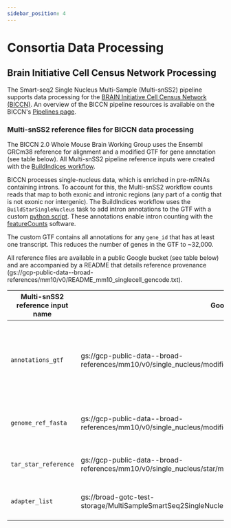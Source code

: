 ```yaml
---
sidebar_position: 4
---
```


# Consortia Data Processing

## Brain Initiative Cell Census Network Processing
The Smart-seq2 Single Nucleus Multi-Sample (Multi-snSS2) pipeline supports data processing for the [BRAIN Initiative Cell Census Network (BICCN)](https://biccn.org/). An overview of the BICCN pipeline resources is available on the BICCN's [Pipelines page](https://biccn.org/tools/biccn-pipelines).

### Multi-snSS2 reference files for BICCN data processing
The BICCN 2.0 Whole Mouse Brain Working Group uses the Ensembl GRCm38 reference for alignment and a modified GTF for gene annotation (see table below). All Multi-snSS2 pipeline reference inputs were created with the [BuildIndices workflow](https://github.com/broadinstitute/warp/tree/master/pipelines/wdl/build_indices).

 BICCN processes single-nucleus data, which is enriched in pre-mRNAs containing introns. To account for this, the Multi-snSS2 workflow counts reads that map to both exonic and intronic regions (any part of a contig that is not exonic nor intergenic). The BuildIndices workflow uses the `BuildStarSingleNucleus` task to add intron annotations to the GTF with a custom [python script](https://github.com/broadinstitute/warp-tools/blob/develop/3rd-party-tools/build-indices/add-introns-to-gtf.py). These annotations enable intron counting with the [featureCounts](http://subread.sourceforge.net/) software. 

 The custom GTF contains all annotations for any `gene_id` that has at least one transcript. This reduces the number of genes in the GTF to \~32,000. 

All reference files are available in a public Google bucket (see table below) and are accompanied by a README that details reference provenance (gs://gcp-public-data--broad-references/mm10/v0/README_mm10_singlecell_gencode.txt). 

| Multi-snSS2 reference input name | Google bucket URI | Reference source | Description |
| --- | --- | --- | --- |
| `annotations_gtf` | gs://gcp-public-data--broad-references/mm10/v0/single_nucleus/modified_gencode.vM23.primary_assembly.annotation.gtf | https://ftp.ebi.ac.uk/pub/databases/gencode/Gencode_mouse/release_M23/gencode.vM23.annotation.gtf.gzf | Modified GENCODE GTF including intron annotations that can be used for intron counting with featureCounts. |
| `genome_ref_fasta` | gs://gcp-public-data--broad-references/mm10/v0/single_nucleus/modified_mm10.primary_assembly.genome.fa | https://ftp.ebi.ac.uk/pub/databases/gencode/Gencode_mouse/release_M23/GRCm38.p6.genome.fa.gz | FASTA file used to create the STAR reference files. |
| `tar_star_reference` | gs://gcp-public-data--broad-references/mm10/v0/single_nucleus/star/modified_star_2.7.9a_primary_gencode_mouse_vM23.tar | NA — built with the BuildIndices workflow. | Reference files used for alignment with STAR. |
| `adapter_list` | gs://broad-gotc-test-storage/MultiSampleSmartSeq2SingleNucleus/adapters/Illumina_adapters_list.fa | See Illumina's overview on [adapter sequences](https://support.illumina.com/bulletins/2016/12/what-sequences-do-i-use-for-adapter-trimming.html). | List of adapter sequences used for trimming. |






 









